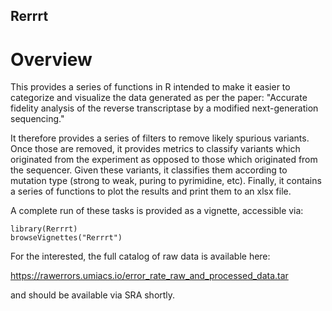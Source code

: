 Rerrrt
------

# Overview

This provides a series of functions in R intended to make it easier to
categorize and visualize the data generated as per the paper:
"Accurate fidelity analysis of the reverse transcriptase by a modified
next-generation sequencing."

It therefore provides a series of filters to remove likely spurious
variants.  Once those are removed, it provides metrics to classify
variants which originated from the experiment as opposed to those
which originated from the sequencer.  Given these variants, it
classifies them according to mutation type (strong to weak, puring to
pyrimidine, etc).  Finally, it contains a series of functions to plot
the results and print them to an xlsx file.

A complete run of these tasks is provided as a vignette, accessible
via:

```{r vignette}
library(Rerrrt)
browseVignettes("Rerrrt")
```

For the interested, the full catalog of raw data is available here:

https://rawerrors.umiacs.io/error_rate_raw_and_processed_data.tar

and should be available via SRA shortly.
